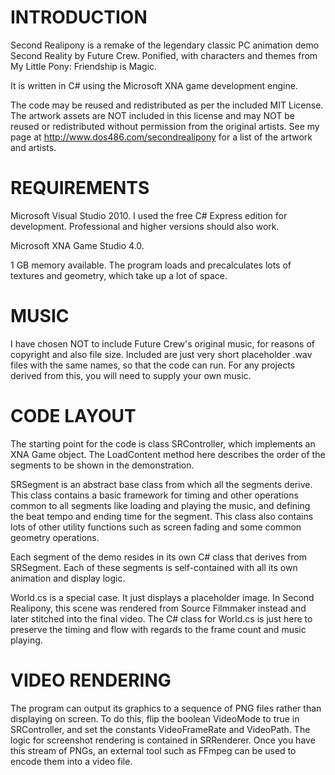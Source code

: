 INTRODUCTION
============

Second Realipony is a remake of the legendary classic PC animation demo Second Reality by Future Crew. Ponified, with characters and themes from My Little Pony: Friendship is Magic.

It is written in C# using the Microsoft XNA game development engine.

The code may be reused and redistributed as per the included MIT License.  The artwork assets are NOT included in this license and may NOT be reused or redistributed without permission from the original artists.  See my page at http://www.dos486.com/secondrealipony for a list of the artwork and artists.


REQUIREMENTS
============

Microsoft Visual Studio 2010.  I used the free C# Express edition for development.  Professional and higher versions should also work.

Microsoft XNA Game Studio 4.0.

1 GB memory available.  The program loads and precalculates lots of textures and geometry, which take up a lot of space.


MUSIC
=====

I have chosen NOT to include Future Crew's original music, for reasons of copyright and also file size.  Included are just very short placeholder .wav files with the same names, so that the code can run.  For any projects derived from this, you will need to supply your own music.


CODE LAYOUT
===========

The starting point for the code is class SRController, which implements an XNA Game object.  The LoadContent method here describes the order of the segments to be shown in the demonstration.  

SRSegment is an abstract base class from which all the segments derive.  This class contains a basic framework for timing and other operations common to all segments like loading and playing the music, and defining the beat tempo and ending time for the segment.  This class also contains lots of other utility functions such as screen fading and some common geometry operations.

Each segment of the demo resides in its own C# class that derives from SRSegment.  Each of these segments is self-contained with all its own animation and display logic.

World.cs is a special case.  It just displays a placeholder image.  In Second Realipony, this scene was rendered from Source Filmmaker instead and later stitched into the final video.  The C# class for World.cs is just here to preserve the timing and flow with regards to the frame count and music playing.


VIDEO RENDERING
===============

The program can output its graphics to a sequence of PNG files rather than displaying on screen.  To do this, flip the boolean VideoMode to true in SRController, and set the constants VideoFrameRate and VideoPath.  The logic for screenshot rendering is contained in SRRenderer.  Once you have this stream of PNGs, an external tool such as FFmpeg can be used to encode them into a video file.